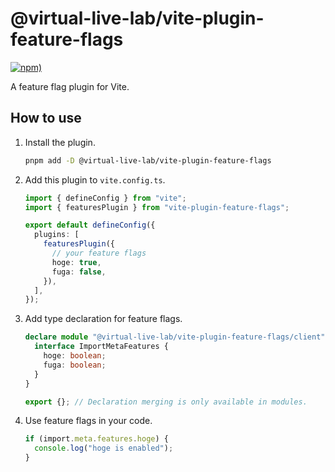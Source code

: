 # @virtual-live-lab/vite-plugin-feature-flags

[![npm)](https://img.shields.io/npm/v/@virtual-live-lab/vite-feature-flags-plugin)](https://www.npmjs.com/package/@virtual-live-lab/vite-feature-flags-plugin)

A feature flag plugin for Vite.

## How to use

1. Install the plugin.

    ```bash
    pnpm add -D @virtual-live-lab/vite-plugin-feature-flags
    ```

2. Add this plugin to `vite.config.ts`.

    ```ts
    import { defineConfig } from "vite";
    import { featuresPlugin } from "vite-plugin-feature-flags";

    export default defineConfig({
      plugins: [
        featuresPlugin({
          // your feature flags
          hoge: true,
          fuga: false,
        }),
      ],
    });
    ```

3. Add type declaration for feature flags.

    ```ts
    declare module "@virtual-live-lab/vite-plugin-feature-flags/client" {
      interface ImportMetaFeatures {
        hoge: boolean;
        fuga: boolean;
      }
    }

    export {}; // Declaration merging is only available in modules.
    ```

4. Use feature flags in your code.

    ```ts
    if (import.meta.features.hoge) {
      console.log("hoge is enabled");
    }
    ```
